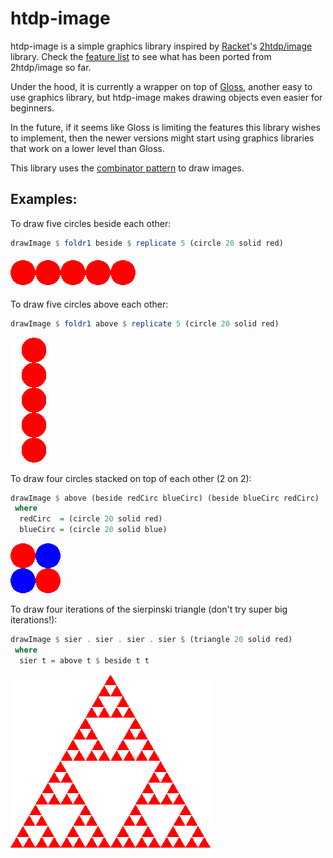 # htdp-image

htdp-image is a simple graphics library inspired by [Racket](https://racket-lang.org/)'s [2htdp/image](https://docs.racket-lang.org/teachpack/2htdpimage.html) library. Check the [feature list](https://github.com/trajafri/htdp-image/blob/master/FEATURELIST.md) to see what has been ported from 2htdp/image so far.

Under the hood, it is currently a wrapper on top of [Gloss](http://gloss.ouroborus.net/), another easy to use graphics library, but htdp-image
makes drawing objects even easier for beginners.

In the future, if it seems like Gloss is limiting the features this library wishes
to implement, then the newer versions might start using graphics libraries that
work on a lower level than Gloss.

This library uses the [combinator pattern](https://wiki.haskell.org/Combinator_pattern) to draw images.

## Examples:

To draw five circles beside each other:

```haskell
drawImage $ foldr1 beside $ replicate 5 (circle 20 solid red)
```

![alt text](https://raw.githubusercontent.com/trajafri/htdp-image/master/example-images/beside.png "Four circles beside each other")


To draw five circles above each other:

```haskell
drawImage $ foldr1 above $ replicate 5 (circle 20 solid red)
```
 
![alt text](https://raw.githubusercontent.com/trajafri/htdp-image/master/example-images/above.png "Four circles above each other")


To draw four circles stacked on top of each other (2 on 2):

```haskell
drawImage $ above (beside redCirc blueCirc) (beside blueCirc redCirc)
 where
  redCirc  = (circle 20 solid red)
  blueCirc = (circle 20 solid blue)
```

![alt text](https://raw.githubusercontent.com/trajafri/htdp-image/master/example-images/above-beside.png "Two circles stacked on each other")


To draw four iterations of the sierpinski triangle (don't try super big iterations!):

```haskell
drawImage $ sier . sier . sier . sier $ (triangle 20 solid red)
 where
  sier t = above t $ beside t t
```

![alt text](https://raw.githubusercontent.com/trajafri/htdp-image/master/example-images/sierpinski.png "Sierpinski 4")

